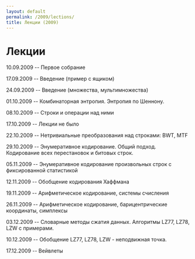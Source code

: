 ```yaml
---
layout: default
permalink: /2009/lections/
title: Лекции (2009)
---
```


# Лекции

10.09.2009 -- Первое собрание

17.09.2009 -- Введение (пример с ящиком)

24.09.2009 -- Введение (множества, мультимножества)

01.10.2009 -- Комбинаторная энтропия. Энтропия по Шеннону.

08.10.2009 -- Строки и операции над ними

17.10.2009 -- Лекции не было

22.10.2009 -- Нетривиальные преобразования над строками: BWT, MTF

29.10.2009 -- Энумеративное кодирование. Общий подход. Кодирование всех перестановок и битовых строк.

05.11.2009 -- Энумеративное кодирование произвольных строк с фиксированной статистикой

12.11.2009 -- Обобщение кодирования Хаффмана

19.11.2009 -- Арифметическое кодирование, системы счисления

26.11.2009 -- Арифметическое кодирование, барицентрические координаты, симплексы

03.12.2009 -- Словарные методы сжатия данных. Алгоритмы LZ77, LZ78, LZW с примерами.

10.12.2009 -- Обобщение LZ77, LZ78, LZW - неподвижная точка.

17.12.2009 -- Вейвлеты


